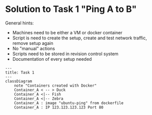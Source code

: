 # Solution to Task 1 "Ping A to B"

General hints:

- Machines need to be either a VM or docker container
- Script is need to create the setup, create and test network traffic, remove setup again
- No "manual" actions
- Scripts need to be stored in revision control system
- Documentation of every setup needed

```mermaid
---
title: Task 1
---
classDiagram
    note "Containers created with Docker"
    Container_A < -- > Duck
    Container_A <|-- Fish
    Container_A <|-- Zebra
    Container_A : image "ubuntu-ping" from dockerfile
    Container_A : IP 123.123.123.123 Port 80



```
